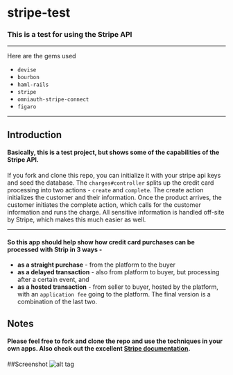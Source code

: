 # stripe-test
### This is a test for using the Stripe API
***
Here are the gems used
 + `devise`
 + `bourbon`
 + `haml-rails`
 + `stripe`
 + `omniauth-stripe-connect`
 + `figaro`
 
***
## Introduction
#### Basically, this is a test project, but shows some of the capabilities of the Stripe API.

If you fork and clone this repo, you can initialize it with your stripe api keys and seed the database. The `charges#controller` splits up the credit card processing into two actions - `create` and `complete`. The create action initializes the customer and their information. Once the product arrives, the customer initiates the complete action, which calls for the customer information and runs the charge. All sensitive information is handled off-site by Stripe, which makes this much easier as well.
***
#### So this app should help show how credit card purchases can be processed with Strip in __3 ways__ -
  + __as a straight purchase__ - from the platform to the buyer
  + __as a delayed transaction__ - also from platform to buyer, but processing after a certain event, and
  + __as a hosted transaction__ - from seller to buyer, hosted by the platform, with an `application fee` going to the platform. The final version is a combination of the last two.

###
## Notes
#### Please feel free to fork and clone the repo and use the techniques in your own apps. Also check out the excellent [Stripe documentation](https://stripe.com/docs).

##Screenshot
![alt tag](https://raw.github.com/tgoldenberg/stripe-test/master/app/assets/images/screen1.png)
